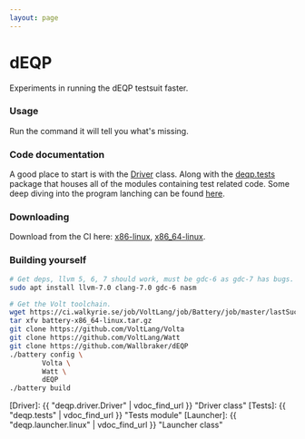 ```yaml
---
layout: page
---
```


# dEQP

Experiments in running the dEQP testsuit faster.


### Usage

Run the command it will tell you what's missing.


### Code documentation

A good place to start is with the [Driver](Driver) class. Along with the
[deqp.tests](Tests) package that houses all of the modules containing test
related code. Some deep diving into the program lanching can be found
[here](Launcher).

### Downloading

Download from the CI here:
 [x86-linux](https://ci.walkyrie.se/job/Projects/job/dEQP/job/master/lastSuccessfulBuild/artifact/dEQP-x86-linux.tar.gz),
 [x86_64-linux](https://ci.walkyrie.se/job/Projects/job/dEQP/job/master/lastSuccessfulBuild/artifact/dEQP-x86_64-linux.tar.gz).


### Building yourself

```bash
# Get deps, llvm 5, 6, 7 should work, must be gdc-6 as gdc-7 has bugs.
sudo apt install llvm-7.0 clang-7.0 gdc-6 nasm

# Get the Volt toolchain.
wget https://ci.walkyrie.se/job/VoltLang/job/Battery/job/master/lastSuccessfulBuild/artifact/battery-x86_64-linux.tar.gz
tar xfv battery-x86_64-linux.tar.gz
git clone https://github.com/VoltLang/Volta
git clone https://github.com/VoltLang/Watt
git clone https://github.com/Wallbraker/dEQP
./battery config \
        Volta \
        Watt \
        dEQP
./battery build
```

[Driver]: {{ "deqp.driver.Driver" | vdoc_find_url }} "Driver class"
[Tests]: {{ "deqp.tests" | vdoc_find_url }} "Tests module"
[Launcher]: {{ "deqp.launcher.linux" | vdoc_find_url }} "Launcher class"
